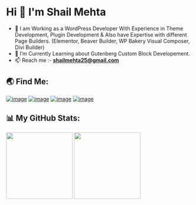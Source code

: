 <h1 align="left">Hi 👋 I'm Shail Mehta</h1>

- 🌱 I am Working as a WordPress Developer With Experience in Theme Development, Plugin Development & Also have Expertise with different Page Builders. (Elementor, Beaver Builder, WP Bakery Visual Composer, Divi Builder)
- 🔭 I’m Currently Learning about Gutenberg Custom Block Developement.
- 📫 Reach me :-  **shailmehta25@gmail.com**

<h2 align="left">🌏 Find Me:</h2>
<div align="left">
 
[![image](https://img.shields.io/badge/LinkedIn-0077B5?style=for-the-badge&logo=linkedin&logoColor=white)](https://in.linkedin.com/in/shailmehta25)
[![image](https://img.shields.io/badge/-WordPress-blue?style=for-the-badge&logo=wordpress&logoColor=white)](https://profiles.wordpress.org/shailu25/) 
[![image](https://img.shields.io/badge/Github-black?style=for-the-badge&logo=github&logoColor=white)](https://github.com/shail-mehta)
[![image](https://img.shields.io/badge/Gmail-D14836?style=for-the-badge&logo=gmail&logoColor=white)](mailto:shailmehta25@gmail.com)

</div>

<h2 align="left">📊 My GitHub Stats:</h2>

<div align="left">
     <a href="https://github-readme-stats.vercel.app/api/top-langs/?username=shail-mehta&theme=aura_dark" target="_blank"><img height="180em" src="https://github-readme-stats.vercel.app/api/top-langs/?username=shail-mehta&theme=aura_dark" /></a>
 <a href=" https://streak-stats.demolab.com/?user=shail-mehta&theme=aura_dark" target="_blank"><img height="180em" src="https://streak-stats.demolab.com/?user=shail-mehta&theme=aura_dark" /></a>
    
</div>

